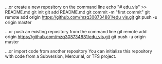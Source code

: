 …or create a new repository on the command line
echo "# edu_vis" >> README.md
git init
git add README.md
git commit -m "first commit"
git remote add origin https://github.com/mzq308734881/edu_vis.git
git push -u origin master

…or push an existing repository from the command line
git remote add origin https://github.com/mzq308734881/edu_vis.git
git push -u origin master

…or import code from another repository
You can initialize this repository with code from a Subversion, Mercurial, or TFS project.